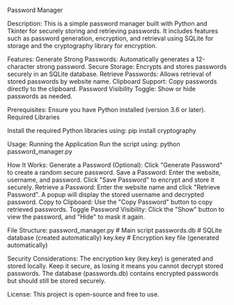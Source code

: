 Password Manager

Description:
This is a simple password manager built with Python and Tkinter for securely storing and retrieving passwords. 
It includes features such as password generation, encryption, and retrieval using SQLite for storage and the cryptography library for encryption.

Features:
Generate Strong Passwords: Automatically generates a 12-character strong password.
Secure Storage: Encrypts and stores passwords securely in an SQLite database.
Retrieve Passwords: Allows retrieval of stored passwords by website name.
Clipboard Support: Copy passwords directly to the clipboard.
Password Visibility Toggle: Show or hide passwords as needed.

Prerequisites:
Ensure you have Python installed (version 3.6 or later).
Required Libraries

Install the required Python libraries using:
pip install cryptography

Usage:
Running the Application
Run the script using:
python password_manager.py

How It Works:
Generate a Password (Optional): Click "Generate Password" to create a random secure password.
Save a Password:
Enter the website, username, and password.
Click "Save Password" to encrypt and store it securely.
Retrieve a Password:
Enter the website name and click "Retrieve Password".
A popup will display the stored username and decrypted password.
Copy to Clipboard: Use the "Copy Password" button to copy retrieved passwords.
Toggle Password Visibility: Click the "Show" button to view the password, and "Hide" to mask it again.

File Structure:
password_manager.py   # Main script
passwords.db          # SQLite database (created automatically)
key.key               # Encryption key file (generated automatically)

Security Considerations:
The encryption key (key.key) is generated and stored locally. Keep it secure, as losing it means you cannot decrypt stored passwords.
The database (passwords.db) contains encrypted passwords but should still be stored securely.

License:
This project is open-source and free to use.
